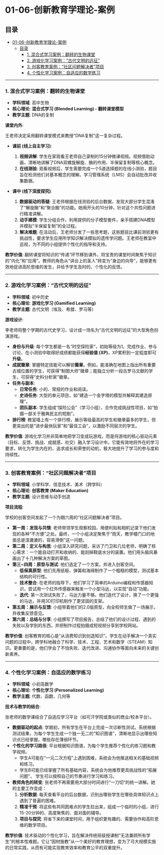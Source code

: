 # 01-06-创新教育学理论-案例

## 目录

- [01-06-创新教育学理论-案例](#01-06-创新教育学理论-案例)
  - [目录](#目录)
    - [1. 混合式学习案例：翻转的生物课堂](#1-混合式学习案例翻转的生物课堂)
    - [2. 游戏化学习案例：“古代文明的远征”](#2-游戏化学习案例古代文明的远征)
    - [3. 创客教育案例：“社区问题解决者”项目](#3-创客教育案例社区问题解决者项目)
    - [4. 个性化学习案例：自适应的数学练习](#4-个性化学习案例自适应的数学练习)

---

### 1. 混合式学习案例：翻转的生物课堂

- **学科领域**: 高中生物
- **核心理论**: **混合式学习 (Blended Learning) - 翻转课堂模型**
- **教学主题**: DNA的复制

**课堂内外**:

王老师决定采用翻转课堂模式来教授“DNA复制”这一复杂过程。

- **课前 (线上自主学习)**:
  1. **视频讲解**: 学生在家观看王老师自己录制的15分钟微课视频。视频借助动画，清晰地讲解了DNA双螺旋解旋、酶的作用、半保留复制等核心概念。
  2. **在线测验**: 观看视频后，学生需要完成一个5道选择题的在线小测验，题目旨在检测他们对基本概念的理解。学习管理系统（LMS）会自动批改并收集数据。

- **课中 (线下深度探究)**:
  1. **数据驱动的答疑**: 王老师根据在线测验的后台数据，发现大部分学生混淆了“解旋酶”和“聚合酶”的功能。她用开头的10分钟，针对这个共性问题进行精准讲解。
  2. **动手建模**: 学生分组合作，利用提供的分子模型套件，亲手搭建DNA模型并模拟“半保留复制”的全过程。
  3. **解决难题**: 在活动后，王老师分发了一些思考题，这些题目比课前测验更有挑战性，要求学生应用所学知识解决模拟的遗传学问题。王老师在教室中巡视，为不同的小组提供个性化的指导和支持。

**教学价值**:
翻转课堂将知识的“传递”环节移到课外，将宝贵的课堂时间聚焦于知识的“内化”和“应用”。教师的角色从“讲台上的圣人”转变为“身边的向导”，能够更有效地促进高阶思维的发生，并给予学生及时的、个性化的反馈。

---

### 2. 游戏化学习案例：“古代文明的远征”

- **学科领域**: 初中历史
- **核心理论**: **游戏化学习 (Gamified Learning)**
- **教学主题**: 古代文明（埃及、希腊、罗马等）

**游戏设计**:

李老师将整个学期的古代史学习，设计成一场名为“古代文明的远征”的大型角色扮演游戏。

- **身份与升级**: 每个学生都是一名“时空探险家”，初始等级为1。完成作业、参与讨论、在小测验中取得好成绩都能获得**经验值 (XP)**，XP累积到一定程度即可**升级**。
- **成就徽章**: 掌握特定技能可以解锁**徽章**。例如，能准确在地图上指出所有重要古城位置的学生，可获得“制图大师”徽章；能独立分析一段古罗马文献的学生，可获得“史料分析家”徽章。
- **任务与副本**:
  - **日常任务**: 小的、常规的作业和阅读。
  - **史诗任务**: 大型的单元项目，如“建造一个金字塔的模型并解释其建造原理”。
  - **团队副本**: 学生组成“探险公会”（学习小组），合作完成挑战性项目，如“拍摄一部关于雅典民主的短剧”。
- **排行榜**: 教室墙上有一个排行榜，展示等级最高的学生和徽章最多的学生，但更突出的是“进步最快玩家”和“最佳工会”，以激励不同层次的学生。

**教学价值**:
游戏化学习并非简单地把学习变成玩游戏，而是将游戏的核心驱动元素（目标、反馈、挑战、成就感、社交）融入学习设计中。它能有效地将外在的学习要求，转化为学生内在的、追求成长和荣誉的动机，极大地提升了学习的参与度和持续性。

---

### 3. 创客教育案例：“社区问题解决者”项目

- **学科领域**: 小学科学、信息技术、美术（跨学科）
- **核心理论**: **创客教育 (Maker Education)**
- **教学主题**: 设计思维与动手创造

**项目流程**:

学校的创客空间发起了一个为期六周的“社区问题解决者”项目。

- **第一周：发现与共情**: 老师带领学生观察校园，用便利贴和相机记录下他们发现的各种“不方便”之处。最终，一个小组决定聚焦于“雨天，教学楼门口的地面总是湿漉漉的，容易滑倒”这一问题。
- **第二周：定义与构思**: 小组深入研究问题，采访了门卫和几位老师，明确了核心需求：一个能自动打开和收纳的、能刮掉鞋底水分的装置。他们用头脑风暴画出了十几种解决方案的草图。
- **第三~四周：原型与测试**: 他们选定了一个方案，并进入创客空间。
  - **低保真原型**: 他们先用纸板、弹簧和海绵制作了一个粗糙的模型，测试基本结构的可行性。
  - **技术整合**: 在老师的指导下，他们学习了简单的Arduino编程和传感器知识，尝试用一个红外传感器来触发一个小型马达，以实现“自动”功能。
  - **迭代**: 第一次测试失败了，马达力量不够。他们迭代了设计，换了一个更强的马达，并用3D打印机制作了更坚固的支架。
- **第五周：展示与反馈**: 小组带着他们的2.0版原型，向全校师生做了一场展示，并收集反馈意见。
- **第六周：总结与分享**: 小组撰写了项目报告，总结了他们的设计过程、遇到的失败以及学到的东西，并把制作过程拍摄成短视频分享到学校网站。

**教学价值**:
创客教育的核心是“从消费知识到创造知识”。学生在动手解决一个真实问题的过程中，跨学科地融合了科学、技术、工程、艺术和数学（STEAM）知识。更重要的是，他们学会了不怕失败、迭代改进、沟通协作等面向未来的关键创新素养。

---

### 4. 个性化学习案例：自适应的数学练习

- **学科领域**: 小初高数学
- **核心理论**: **个性化学习 (Personalized Learning)**
- **教学主题**: 代数、函数、几何等

**技术与教学的结合**:

张老师的数学课结合了自适应学习平台（如可汗学院或类似的商业/校本平台）。

- **数据驱动的起点**: 学期初，所有学生在平台上完成一次诊断性测试。系统根据测试结果，为每个学生生成一个独一无二的“知识图谱”，清晰地显示出哪些知识点已经掌握，哪些存在薄弱环节。
- **个性化的学习路径**: 平台根据知识图谱，为每个学生推荐个性化的练习题和教学视频。
  - 学生A可能在“一元二次方程”上遇到困难，系统会为他推送相关的基础视频和练习。
  - 学生B可能已经掌握了所有基础内容，系统会为他推荐更具挑战性的“拓展问题”。
  学生可以按照自己的节奏进行学习和练习。
- **教师角色的转变**: 张老师不再需要用大部分时间进行“一刀切”的统一讲解。她的主要工作变成：
  1. **分析数据**: 每天查看平台的后台数据，识别出哪些学生在哪些具体知识点上遇到了普遍的困难。
  2. **精准干预**: 将这些有共同困难点的学生拉出来，组成一个临时的小组，进行15-20分钟的、高度聚焦的、面对面的辅导。
  3. **项目与探究**: 将省下来的课堂时间，用于组织更有趣的、需要协作和高阶思维的数学项目。

**教学价值**:
技术驱动的个性化学习，旨在解决传统班级授课制“无法兼顾所有学生”的根本性难题。它让“因材施教”从一个美好的教育理想，变为了可大规模实施的日常实践，从而有可能实现教育效率和教育公平的双重提升。
